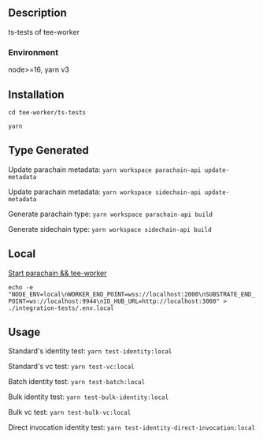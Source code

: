## Description

ts-tests of tee-worker

### Environment

node>=16, yarn v3

## Installation

`cd tee-worker/ts-tests`

`yarn`

## Type Generated

Update parachain metadata: `yarn workspace parachain-api update-metadata`

Update parachain metadata: `yarn workspace sidechain-api update-metadata`

Generate parachain type: `yarn workspace parachain-api build`

Generate sidechain type: `yarn workspace sidechain-api build`

## Local

[Start parachain && tee-worker](https://github.com/litentry/litentry-parachain/blob/dev/README.md)

`echo -e "NODE_ENV=local\nWORKER_END_POINT=wss://localhost:2000\nSUBSTRATE_END_POINT=ws://localhost:9944\nID_HUB_URL=http://localhost:3000" > ./integration-tests/.env.local`

## Usage

Standard's identity test: `yarn test-identity:local`

Standard's vc test: `yarn test-vc:local`

Batch identity test: `yarn test-batch:local`

Bulk identity test: `yarn test-bulk-identity:local`

Bulk vc test: `yarn test-bulk-vc:local`

Direct invocation identity test: `yarn test-identity-direct-invocation:local`
